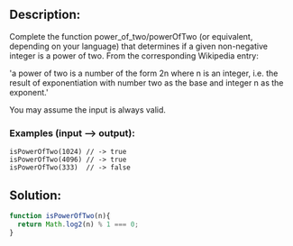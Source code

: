 ## Description:

Complete the function power_of_two/powerOfTwo (or equivalent, depending on your language) that determines if a given non-negative integer is a power of two. From the corresponding Wikipedia entry:

'a power of two is a number of the form 2n where n is an integer, i.e. the result of exponentiation with number two as the base and integer n as the exponent.'

You may assume the input is always valid.

### Examples (input --> output):
```
isPowerOfTwo(1024) // -> true
isPowerOfTwo(4096) // -> true
isPowerOfTwo(333)  // -> false
```

 ## Solution:
 
```javascript
function isPowerOfTwo(n){
  return Math.log2(n) % 1 === 0;
}
```